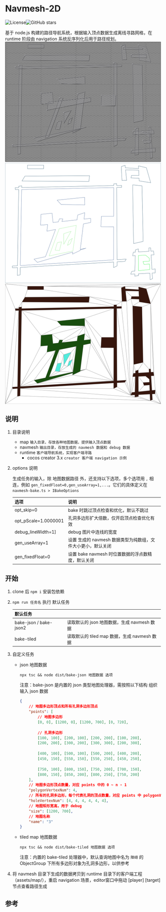 # Navmesh-2D

![License](https://img.shields.io/github/license/rayproj/navmesh-2d)![GitHub stars](https://img.shields.io/github/stars/rayproj/navmesh-2d?style=social)

基于 node.js 构建的路径导航系统，根据输入顶点数据生成离线寻路网格，在 runtime 阶段由 navigation 系统反序列化后用于路径规划。
![](README\1.png)
![](README\2.png)
![](README\3.png)

## 说明

1. 目录说明

   - map `输入目录，存放各种地图数据，提供输入顶点数据`
   - navmesh `输出目录，存放生成的 navmesh 数据和 debug 数据`
   - runtime `客户端导航系统，实现客户端寻路`
     - cocos creator 3.x `creator 客户端 navigation 示例`

2. options 说明

   生成任务的输入，除 地图数据路径 外，还支持以下选项，多个选项用 `,` 相连，例如 `gen_fixedFloat=0,gen_useArray=1,...`。它们的具体定义在 `navmesh-bake.ts > IBakeOptions`

   | 选项                 | 说明                                                         |
   | -------------------- | ------------------------------------------------------------ |
   | opt_skip=0           | bake 时跳过顶点检查和优化，默认不跳过                        |
   | opt_pScale=1.0000001 | 孔洞多边形扩大倍数，仅开启顶点检查优化有效                   |
   | debug_lineWidth=1]   | debug 图片中连线的宽度                                       |
   | gen_useArray=1       | 设置 生成的 navmesh 数据类型为纯数组，文件大小更小，默认关闭 |
   | gen_fixedFloat=0     | 设置 bake navmesh 时位置数据的浮点数精度，默认关闭           |

## 开始

1. clone 后  `npm i` 安装包依赖

2. `npm run 任务名`  执行 默认任务

   | 默认任务               |                                              |
   | ---------------------- | -------------------------------------------- |
   | bake-json / bake-json2 | 读取默认的 json 地图数据，生成 navmesh 数据  |
   | bake-tiled             | 读取默认的 tiled map 数据，生成 navmesh 数据 |

3. 自定义任务

   - json 地图数据

     `npx tsc && node dist/bake-json 地图数据 选项`

     注意：bake-json 是内置的 json 类型地图处理器，需按照以下结构 组织 输入 json 数据

     ```json
     {
         // 地图多边形顶点和所有孔洞多边形顶点
         "points": [
             // 地图多边形
             [0, 0], [1200, 0], [1200, 700], [0, 720],
     
             // 孔洞多边形
             [100, 100], [200, 100], [200, 200], [100, 200],
             [200, 200], [300, 200], [300, 300], [200, 300],
     
             [400, 100], [500, 100], [500, 200], [400, 200],
             [450, 150], [550, 150], [550, 250], [450, 250],
     
             [750, 100], [800, 150], [750, 200], [700, 150],
             [800, 150], [850, 200], [800, 250], [750, 200]
         ],
         // 地图多边形顶点数量，对应 points 中的 0 ~ n - 1
         "polygonVertexNum": 4,
         // 所有的孔洞多边形，每个代表孔洞的顶点数量，对应 points 中 polygonVertexNum + n + n...
         "holeVertexNum": [4, 4, 4, 4, 4, 4],
         // 地图矩形宽高，用于 debug
         "size": [1200, 700],
         // 地图名称
         "name": "3"
     }
     ```

   - tiled map 地图数据

     `npx tsc && node dist/bake-tiled 地图数据 选项`

     注意：内置的 bake-tiled 处理器中，默认查询地图中名为 `障碍` 的 ObjectGroup 下所有多边形对象为孔洞多边形，以供参考
   
4. 将 navmesh 目录下生成的数据拷贝到 runtime 目录下的客户端工程（assets/map/），重启 navigation 场景，editor窗口中拖动 [player] [target] 节点查看路径生成

## 参考

[^Meadow Mapping]: [DiveRecastNav-Lab1-MeadowMapping](https://github.com/liubai01/DiveRecastNav-Lab1-MeadowMapping)
[^AI - Navmesh 寻路]: [AI - Navmesh 寻路](https://blog.csdn.net/Mhypnos/article/details/134540691)
